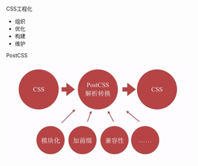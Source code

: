 CSS工程化



- 组织
- 优化
- 构建
- 维护



PostCSS

![image-20210701221141591](media/7.1.CSS工程化方案/image-20210701221141591.png)